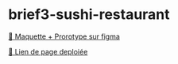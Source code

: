# brief3-sushi-restaurant

[🔗  Maquette + Prorotype sur figma ](https://www.figma.com/file/tluBO1cn023cWgII8oTlg7/sushi-restaurant?node-id=2%3A12)
<br>


[🔗  Lien de page deploiée ](https://devssin.github.io/brief3-sushi-restaurant/)
